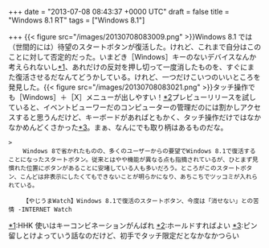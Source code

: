 
+++
date = "2013-07-08 08:43:37 +0000 UTC"
draft = false
title = "Windows 8.1 RT"
tags = ["Windows 8.1"]

+++
{{< figure src="/images/20130708083009.png"  >}}Windows 8.1 では（世間的には）待望のスタートボタンが復活した。けれど、これまで自分はこのことに対して否定的だった。いまどき［Windows］キーのないデバイスなんか考えられないし<a href="#f1" name="fn1" title="HHK 使いはキーコンビネーションがんばれ">*1</a>、あれだけの反対を押し切って一度消したものを、すぐにまた復活させるだなんてどうかしている。けれど、一つだけこいつのいいところを発見した。{{< figure src="/images/20130708083021.png"  >}}タッチ操作でも［Windows］＋［X］メニューが出しやすい！<a href="#f2" name="fn2" title="ホールドすればよい">*2</a>プレビューリリースを試していると、イベントビューワーだのコンピューターの管理だのには割かしアクセスすると思うんだけど、キーボードがあればともかく、タッチ操作だけではなかなかめんどくさかった<a href="#f3" name="fn3" title="ピン留しとけよっていう話なのだけど、初手でタッチ限定だとなかなかつらい">*3</a>。まぁ、なんにでも取り柄はあるものだな。

    >
        Windows 8で省かれたものの、多くのユーザーからの要望でWindows 8.1で復活することになったスタートボタン。従来とはやや機能が異なる点も指摘されているが、ひとまず見慣れた位置にボタンがあることに安堵している人も多いだろう。ところがこのスタートボタン、こんどは非表示にしたくてもできないことが明らかになり、あちこちでツッコミが入れられている。

        【やじうまWatch】Windows 8.1で復活のスタートボタン、今度は「消せない」との苦情 -INTERNET Watch
    
<div class="footnote">
<a href="#fn1" name="f1" class="footnote-number">*1</a><span class="footnote-delimiter">:</span><span class="footnote-text">HHK 使いはキーコンビネーションがんばれ</span>
<a href="#fn2" name="f2" class="footnote-number">*2</a><span class="footnote-delimiter">:</span><span class="footnote-text">ホールドすればよい</span>
<a href="#fn3" name="f3" class="footnote-number">*3</a><span class="footnote-delimiter">:</span><span class="footnote-text">ピン留しとけよっていう話なのだけど、初手でタッチ限定だとなかなかつらい</span>
</div>

